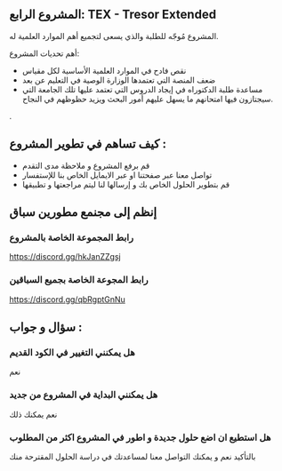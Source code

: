 ##  المشروع الرابع:  TEX - Tresor Extended 


 المشروع مُوجّه للطلبة والذي يسعى لتجميع أهم الموارد العلمية له.

أهم تحديات المشروع: 
- نقص فادح في الموارد العلمية الأساسية لكل مقياس 
- ضعف المنصة التي تعتمدها الوزارة الوصية في التعليم عن بعد 
- مساعدة طلبة الدكتوراه  في إيجاد الدروس التي تعتمد عليها تلك الجامعة التي سيجتازون فيها امتحانهم ما يسهل عليهم أمور البحث ويزيد حظوظهم في النجاح.

.

## كيف تساهم في تطوير المشروع : 
- قم برفع المشروع و ملاحظة مدى التقدم 
- تواصل معنا عبر صفحتنا او عبر الايمايل الخاص بنا للإستفسار  
- قم بتطوير الحلول الخاص بك و إرسالها لنا ليتم مراجعتها و تطبيقها 

## إنظم إلى مجنمع مطورين سباق 
### رابط المجموعة الخاصة بالمشروع
https://discord.gg/hkJanZZgsj
### رابط المجوعة الخاصة بجميع السباقين 
https://discord.gg/qbRgptGnNu

## سؤال و جواب : 

### هل يمكنني التغيير في الكود القديم 
نعم 
### هل يمكنني البداية في المشروع من جديد
نعم يمكنك ذلك 
### هل استطيع ان اضع حلول جديدة و اطور في المشروع اكثر من المطلوب 
بالتأكيد نعم و يمكنك التواصل معنا لمساعدتك في دراسة الحلول المقترحة منك 

